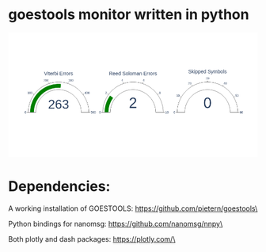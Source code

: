 # goestools monitor written in python
![Output of GoesToolsMon](./images/example.png)

# Dependencies:
A working installation of GOESTOOLS: https://github.com/pietern/goestools\

Python bindings for nanomsg: https://github.com/nanomsg/nnpy\

Both plotly and dash packages: https://plotly.com/\

